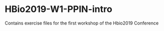# HBio2019-W1-PPIN-intro
Contains exercise files for the first workshop of the Hbio2019 Conference  
